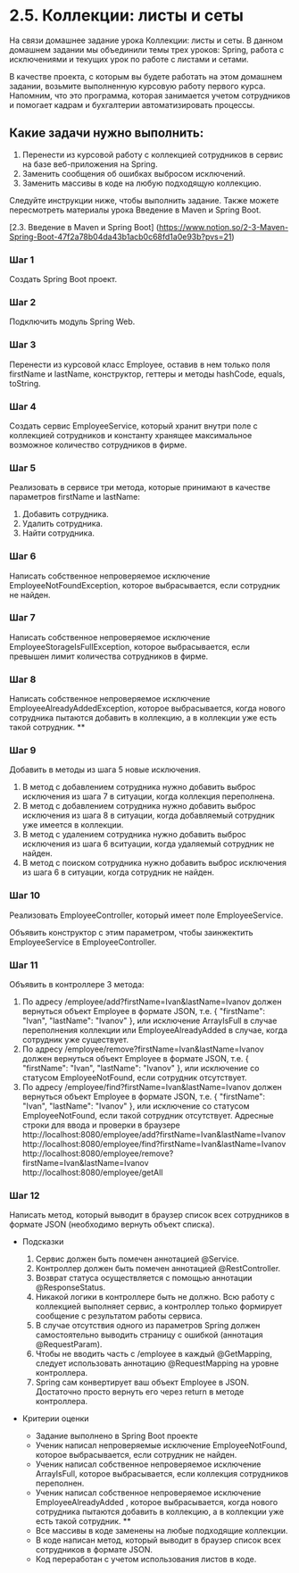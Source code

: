 # 2.5. Коллекции: листы и сеты

На связи домашнее задание урока Коллекции: листы и сеты.
В данном домашнем задании мы объединили темы трех уроков: Spring, работа с исключениями и текущих урок 
по работе с листами и сетами.
>

<aside>
  В качестве проекта, с которым вы будете работать на этом домашнем задании, возьмите выполненную 
курсовую работу первого курса. 
Напомним, что это программа, которая занимается учетом сотрудников и помогает кадрам 
и бухгалтерии автоматизировать процессы.

</aside>

## Какие задачи нужно выполнить:

1. Перенести из курсовой работу с коллекцией сотрудников в сервис на базе веб-приложения на Spring.
2. Заменить сообщения об ошибках выбросом исключений.
3. Заменить массивы в коде на любую подходящую коллекцию.

Следуйте инструкции ниже, чтобы выполнить задание. Также можете пересмотреть материалы урока 
Введение в Maven и Spring Boot.

[2.3. Введение в Maven и Spring Boot]
(https://www.notion.so/2-3-Maven-Spring-Boot-47f2a78b04da43b1acb0c68fd1a0e93b?pvs=21)

### Шаг 1

Создать Spring Boot проект.

### Шаг 2

Подключить модуль Spring Web.

### Шаг 3

Перенести из курсовой класс Employee, оставив в нем только поля firstName и lastName, 
конструктор, геттеры и методы hashCode, equals, toString.

### Шаг 4

Создать сервис EmployeeService, который хранит внутри поле с коллекцией сотрудников 
и константу хранящее максимальное возможное количество сотрудников в фирме.

### Шаг 5

Реализовать в сервисе три метода, которые принимают в качестве параметров firstName и lastName:

1. Добавить сотрудника.
2. Удалить сотрудника.
3. Найти сотрудника.

### Шаг 6

Написать собственное непроверяемое исключение EmployeeNotFoundException, которое выбрасывается, 
если сотрудник не найден.

### Шаг 7

Написать собственное непроверяемое исключение EmployeeStorageIsFullException, которое выбрасывается, 
если превышен лимит количества сотрудников в фирме.

### Шаг 8

Написать собственное непроверяемое исключение EmployeeAlreadyAddedException, которое выбрасывается, 
когда нового сотрудника пытаются добавить в коллекцию, а в коллекции уже есть такой сотрудник.  **

### Шаг 9

Добавить в методы из шага 5 новые исключения.

1. В метод с добавлением сотрудника нужно добавить выброс исключения из шага 7 в ситуации, 
   когда коллекция переполнена.
2. В метод с добавлением сотрудника нужно добавить выброс исключения из шага 8 в ситуации, 
   когда добавляемый сотрудник уже имеется в коллекции.
3. В метод с удалением сотрудника нужно добавить выброс исключения из шага 6 вситуации, 
   когда удаляемый сотрудник не найден.
4. В метод с поиском сотрудника нужно добавить выброс исключения из шага 6 в ситуации, 
   когда сотрудник не найден.

### Шаг 10

Реализовать EmployeeController, который имеет поле EmployeeService.

Объявить конструктор с этим параметром, чтобы заинжектить EmployeeService в EmployeeController.

### Шаг 11

Объявить в контроллере 3 метода:

1. По адресу /employee/add?firstName=Ivan&lastName=Ivanov должен вернуться объект Employee в формате JSON, 
   т.е. { "firstName": "Ivan", "lastName": "Ivanov" }, или исключение ArrayIsFull в случае переполнения 
   коллекции или EmployeeAlreadyAdded в случае, когда сотрудник уже существует.
2. По адресу /employee/remove?firstName=Ivan&lastName=Ivanov должен вернуться объект Employee в формате JSON, 
   т.е. { "firstName": "Ivan", "lastName": "Ivanov" }, или исключение со статусом EmployeeNotFound, 
   если сотрудник отсутствует.
3. По адресу /employee/find?firstName=Ivan&lastName=Ivanov должен вернуться объект Employee в формате JSON,
   т.е. { "firstName": "Ivan", "lastName": "Ivanov" }, или исключение со статусом EmployeeNotFound, 
   если такой сотрудник отсутствует.
    Адресные строки для ввода и проверки в браузере 
   http://localhost:8080/employee/add?firstName=Ivan&lastName=Ivanov
   http://localhost:8080/employee/find?firstName=Ivan&lastName=Ivanov
   http://localhost:8080/employee/remove?firstName=Ivan&lastName=Ivanov
   http://localhost:8080/employee/getAll

### Шаг 12

Написать метод, который выводит в браузер список всех сотрудников в формате JSON (необходимо вернуть объект списка).

- Подсказки

   1. Сервис должен быть помечен аннотацией @Service.
   2. Контроллер должен быть помечен аннотацией @RestController.
   3. Возврат статуса осуществляется с помощью аннотации @ResponseStatus.
   4. Никакой логики в контроллере быть не должно. Всю работу с коллекцией выполняет сервис, 
      а контроллер только формирует сообщение с результатом работы сервиса.
   5. В случае отсутствия одного из параметров Spring должен самостоятельно выводить страницу 
      с ошибкой (аннотация @RequestParam).
   6. Чтобы не вводить часть с /employee в каждый @GetMapping, следует использовать аннотацию 
      @RequestMapping на уровне контроллера.
   7. Spring сам конвертирует ваш объект Employee в JSON. Достаточно просто вернуть его через return 
      в методе контроллера.
  
- Критерии оценки
   - Задание выполнено в Spring Boot проекте
   - Ученик написал непроверяемые исключение EmployeeNotFound, которое выбрасывается, если сотрудник не найден.
   - Ученик написал собственное непроверяемое исключение ArrayIsFull, которое выбрасывается, если коллекция 
     сотрудников переполнен.
   - Ученик написал  собственное непроверяемое исключение EmployeeAlreadyAdded , которое выбрасывается, 
     когда нового сотрудника пытаются добавить в коллекцию, а в коллекции уже есть такой сотрудник.  **
   - Все массивы в коде заменены на любые подходящие коллекции.
   - В коде написан метод, который выводит в браузер список всех сотрудников в формате JSON.
   - Код переработан с учетом использования листов в коде.